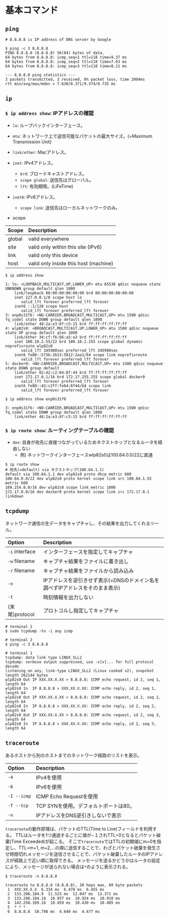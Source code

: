 # 基本コマンド

## `ping`

```shell
# 8.8.8.8 is IP address of DNS server by Google

$ ping -c 3 8.8.8.8
PING 8.8.8.8 (8.8.8.8) 56(84) bytes of data.
64 bytes from 8.8.8.8: icmp_seq=1 ttl=118 time=9.37 ms
64 bytes from 8.8.8.8: icmp_seq=2 ttl=118 time=7.63 ms
64 bytes from 8.8.8.8: icmp_seq=3 ttl=118 time=8.11 ms

--- 8.8.8.8 ping statistics ---
3 packets transmitted, 3 received, 0% packet loss, time 2004ms
rtt min/avg/max/mdev = 7.630/8.371/9.374/0.735 ms
```

## `ip`

### `$ ip address show`: IPアドレスの確認

- `lo`: ループバックインターフェース。
- `mtu`: ネットワーク上で送信可能なパケットの最大サイズ。(=Maximum Transmission Unit)
- `link/ether`: Macアドレス。
- `inet`: IPv4アドレス。
  - `brd`: ブロードキャストアドレス。
  - `scope global`: 送信先はグローバル。
  - `lft`: 有効期限。(LiFeTime)
- `inet6`: IPv6アドレス。
  - `scope link`: 送信先はローカルネットワークのみ。

- scope

| Scope  | Description                           |
|:-------|:--------------------------------------|
| global | valid everywhere                      |
| site   | valid only within this site (IPv6)    |
| link   | valid only this device                |
| host   | valid only inside this host (machine) |

```shell
$ ip address show

1: lo: <LOOPBACK,MULTICAST,UP,LOWER_UP> mtu 65536 qdisc noqueue state UNKNOWN group default qlen 1000
    link/loopback 00:00:00:00:00:00 brd 00:00:00:00:00:00
    inet 127.0.0.1/8 scope host lo
       valid_lft forever preferred_lft forever
    inet6 ::1/128 scope host
       valid_lft forever preferred_lft forever
3: enp0s31f6: <NO-CARRIER,BROADCAST,MULTICAST,UP> mtu 1500 qdisc fq_codel state DOWN group default qlen 1000
    link/ether 48:2a:e3:8f:c5:15 brd ff:ff:ff:ff:ff:ff
4: wlp82s0: <BROADCAST,MULTICAST,UP,LOWER_UP> mtu 1500 qdisc noqueue state UP group default qlen 1000
    link/ether 34:cf:f6:66:a5:a3 brd ff:ff:ff:ff:ff:ff
    inet 100.10.2.55/22 brd 100.10.2.255 scope global dynamic noprefixroute wlp82s0
       valid_lft 345980sec preferred_lft 345980sec
    inet6 fe80::573b:2b13:5812:2aa1/64 scope link noprefixroute
       valid_lft forever preferred_lft forever
5: docker0: <NO-CARRIER,BROADCAST,MULTICAST,UP> mtu 1500 qdisc noqueue state DOWN group default
    link/ether 02:42:c2:64:8f:44 brd ff:ff:ff:ff:ff:ff
    inet 172.17.0.1/16 brd 172.17.255.255 scope global docker0
       valid_lft forever preferred_lft forever
    inet6 fe80::42:c2ff:fe64:8f44/64 scope link
       valid_lft forever preferred_lft forever
```

```shell
$ ip address show enp0s31f6

3: enp0s31f6: <NO-CARRIER,BROADCAST,MULTICAST,UP> mtu 1500 qdisc fq_codel state DOWN group default qlen 1000
    link/ether 48:2a:e3:8f:c5:15 brd ff:ff:ff:ff:ff:ff
```

### `$ ip route show`: ルーティングテーブルの確認

- `dev`: 自身が宛先に直接つながっているためネクストホップとなるルータを経由しない
  - 例) ネットワークインターフェースwlp82s0は100.64.0.0/22に直通

```shell
$ ip route show
# 宛先(=default) via ネクストホップ(100.64.1.1)
default via 100.64.1.1 dev wlp82s0 proto dhcp metric 600
100.64.0.0/22 dev wlp82s0 proto kernel scope link src 100.64.1.55 metric 600
169.254.0.0/16 dev wlp82s0 scope link metric 1000
172.17.0.0/16 dev docker0 proto kernel scope link src 172.17.0.1 linkdown
```

## `tcpdump`

ネットワーク通信の生データをキャプチャし、その結果を出力してくれるツール。

| Option         | Description                                                                  |
|:---------------|:-----------------------------------------------------------------------------|
| `-i` interface | インターフェースを指定してキャプチャ                                         |
| `-w` filename  | キャプチャ結果をファイルに書き出し                                           |
| `-r` filename  | キャプチャ結果をファイルから読み込み                                         |
| `-n`           | IPアドレスを逆引きせず表示(=DNSのドメイン名を調べずIPアドレスをそのまま表示) |
| `-t`           | 時刻情報を出力しない                                                         |
| (末尾)protocol | プロトコルし指定してキャプチャ                                               |

```shell
# terminal 1
$ sudo tcpdump -tn -i any icmp

# terminal 2
$ ping -c 3 8.8.8.8
```

```shell
# terminal 1
tcpdump: data link type LINUX_SLL2
tcpdump: verbose output suppressed, use -v[v]... for full protocol decode
listening on any, link-type LINUX_SLL2 (Linux cooked v2), snapshot length 262144 bytes
wlp82s0 Out IP XXX.XX.X.XX > 8.8.8.8: ICMP echo request, id 2, seq 1, length 64
wlp82s0 In  IP 8.8.8.8 > XXX.XX.X.XX: ICMP echo reply, id 2, seq 1, length 64
wlp82s0 Out IP XXX.XX.X.XX > 8.8.8.8: ICMP echo request, id 2, seq 2, length 64
wlp82s0 In  IP 8.8.8.8 > XXX.XX.X.XX: ICMP echo reply, id 2, seq 2, length 64
wlp82s0 Out IP XXX.XX.X.XX > 8.8.8.8: ICMP echo request, id 2, seq 3, length 64
wlp82s0 In  IP 8.8.8.8 > XXX.XX.X.XX: ICMP echo reply, id 2, seq 3, length 64
```

## `traceroute`

あるホストから別のホストまでのネットワーク経路のリストを表示。

| Option      | Description                           |
|:------------|:--------------------------------------|
| `-4`        | IPv4を使用                            |
| `-6`        | IPv6を使用                            |
| `-I --icmp` | ICMP Echo Requestを使用               |
| `-T --tcp`  | TCP SYNを使用。デフォルトポートは80。 |
| `-n`        | IPアドレスをDNS逆引きしないで表示     |


`traceroute`の動作原理は、パケットのTTL(Time to Live)フィールドを利用する。
TTLはルータを1つ通過するごとに値が−１されTTL=0となるとパケット破棄(Time Exceeded)が起こる。
そこで`traceroute`ではTTLの初期値にm=0を指定し、TTL=m+1, m+2,...の順に送信することで、わざとパケット破棄を発生させ時間切れメッセージを送信させることで、パケット破棄したルータのIPアドレスが経路上で近い順に取得できる。
メッセージを送るかどうかはルータの設定により、メッセージが送られない場合は`*`のように表示される。

```shell
$ traceroute -n 8.8.8.8

traceroute to 8.8.8.8 (8.8.8.8), 30 hops max, 60 byte packets
 1  XXX.XX.X.X  6.334 ms  6.470 ms  6.455 ms
 2  133.208.184.9  11.523 ms  12.047 ms  12.371 ms
 3  133.208.184.10  10.937 ms  10.924 ms  10.910 ms
 4  142.250.169.16  10.459 ms  10.430 ms  10.405 ms
 5  * * *
 6  8.8.8.8  10.798 ms  4.640 ms  4.477 ms
```
